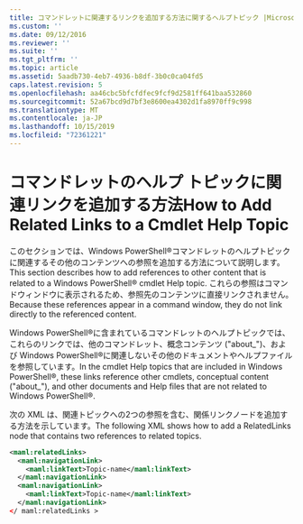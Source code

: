 ```yaml
---
title: コマンドレットに関連するリンクを追加する方法に関するヘルプトピック |Microsoft Docs
ms.custom: ''
ms.date: 09/12/2016
ms.reviewer: ''
ms.suite: ''
ms.tgt_pltfrm: ''
ms.topic: article
ms.assetid: 5aadb730-4eb7-4936-b8df-3b0c0ca04fd5
caps.latest.revision: 5
ms.openlocfilehash: aa46cbc5bfcfdfec9fcf9d2581ff641baa532860
ms.sourcegitcommit: 52a67bcd9d7bf3e8600ea4302d1fa8970ff9c998
ms.translationtype: MT
ms.contentlocale: ja-JP
ms.lasthandoff: 10/15/2019
ms.locfileid: "72361221"
---
```

# <a name="how-to-add-related-links-to-a-cmdlet-help-topic"></a><span data-ttu-id="6ec0a-102">コマンドレットのヘルプ トピックに関連リンクを追加する方法</span><span class="sxs-lookup"><span data-stu-id="6ec0a-102">How to Add Related Links to a Cmdlet Help Topic</span></span>

<span data-ttu-id="6ec0a-103">このセクションでは、Windows PowerShell®コマンドレットのヘルプトピックに関連するその他のコンテンツへの参照を追加する方法について説明します。</span><span class="sxs-lookup"><span data-stu-id="6ec0a-103">This section describes how to add references to other content that is related to a Windows PowerShell® cmdlet Help topic.</span></span> <span data-ttu-id="6ec0a-104">これらの参照はコマンドウィンドウに表示されるため、参照先のコンテンツに直接リンクされません。</span><span class="sxs-lookup"><span data-stu-id="6ec0a-104">Because these references appear in a command window, they do not link directly to the referenced content.</span></span>

<span data-ttu-id="6ec0a-105">Windows PowerShell®に含まれているコマンドレットのヘルプトピックでは、これらのリンクでは、他のコマンドレット、概念コンテンツ ("about_")、および Windows PowerShell®に関連しないその他のドキュメントやヘルプファイルを参照しています。</span><span class="sxs-lookup"><span data-stu-id="6ec0a-105">In the cmdlet Help topics that are included in Windows PowerShell®, these links reference other cmdlets, conceptual content ("about_"), and other documents and Help files that are not related to Windows PowerShell®.</span></span>

<span data-ttu-id="6ec0a-106">次の XML は、関連トピックへの2つの参照を含む、関係リンクノードを追加する方法を示しています。</span><span class="sxs-lookup"><span data-stu-id="6ec0a-106">The following XML shows how to add a RelatedLinks node that contains two references to related topics.</span></span>

```xml
<maml:relatedLinks>
  <maml:navigationLink>
    <maml:linkText>Topic-name</maml:linkText>
  </maml:navigationLink>
  <maml:navigationLink>
    <maml:linkText>Topic-name</maml:linkText>
  </maml:navigationLink>
</ maml:relatedLinks >
```



